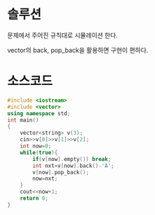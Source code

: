 # 솔루션

문제에서 주어진 규칙대로 시뮬레이션 한다.

vector의 back, pop_back을 활용하면 구현이 편하다.



# 소스코드

```cpp
#include <iostream>
#include <vector>
using namespace std;
int main()
{
    vector<string> v(3);
    cin>>v[0]>>v[1]>>v[2];
    int now=0;
    while(true){
        if(v[now].empty()) break;
        int nxt=v[now].back()-'A';
        v[now].pop_back();
        now=nxt;
    }
    cout<<now+1;
    return 0;
}
```
